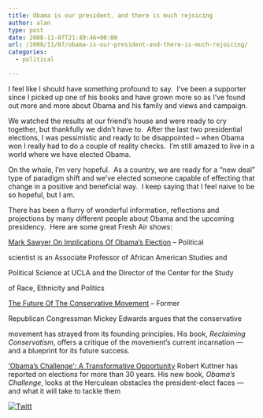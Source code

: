 ```yaml
---
title: Obama is our president, and there is much rejoicing
author: alan
type: post
date: 2008-11-07T21:49:46+00:00
url: /2008/11/07/obama-is-our-president-and-there-is-much-rejoicing/
categories:
  - political

---
```

I feel like I should have something profound to say.&nbsp; I&#8217;ve been a supporter since I picked up one of his books and have grown more so as I&#8217;ve found out more and more about Obama and his family and views and campaign.

We watched the results at our friend&#8217;s house and were ready to cry together, but thankfully we didn&#8217;t have to.&nbsp; After the last two presidential elections, I was pessimistic and ready to be disappointed &#8211; when Obama won I really had to do a couple of reality checks.&nbsp; I&#8217;m still amazed to live in a world where we have elected Obama.

On the whole, I&#8217;m very hopeful.&nbsp; As a country, we are ready for a &#8220;new deal&#8221; type of paradigm shift and we&#8217;ve elected someone capable of effecting that change in a positive and beneficial way.&nbsp; I keep saying that I feel naive to be so hopeful, but I am.&nbsp; 

There has been a flurry of wonderful information, reflections and projections by many different people about Obama and the upcoming presidency.&nbsp; Here are some great Fresh Air shows:

[Mark Sawyer On Implications Of Obama&#8217;s Election][1] &#8211; Political
  
scientist is an Associate Professor of African American Studies and
  
Political Science at UCLA and the Director of the Center for the Study
  
of Race, Ethnicity and Politics

[The Future Of The Conservative Movement][2] &#8211; Former
  
Republican Congressman Mickey Edwards argues that the conservative
  
movement has strayed from its founding principles. His book, _Reclaiming Conservatism_, offers a critique of the movement&#8217;s current incarnation — and a blueprint for its future success.

[&#8216;Obama&#8217;s Challenge': A Transformative Opportunity][3] Robert Kuttner has reported on elections for more than 30 years. His new book, _Obama&#8217;s Challenge_, looks at the Herculean obstacles the president-elect faces — and what it will take to tackle them

<div class="twttr_button">
  <a href="http://twitter.com/share?url=https://zeroasterisk.com/2008/11/07/obama-is-our-president-and-there-is-much-rejoicing/&text=Obama+is+our+president%2C+and+there+is+much+rejoicing" target="_blank" title="Click here if you like this article."> <img src="http://zeroasterisk.com/wp-content/plugins/twitter-plugin/images/twitt.gif" alt="Twitt" /> </a>
</div>

 [1]: http://www.npr.org/templates/story/story.php?storyId=96649317
 [2]: http://www.npr.org/templates/story/story.php?storyId=96648705
 [3]: http://www.npr.org/templates/story/story.php?storyId=96694999